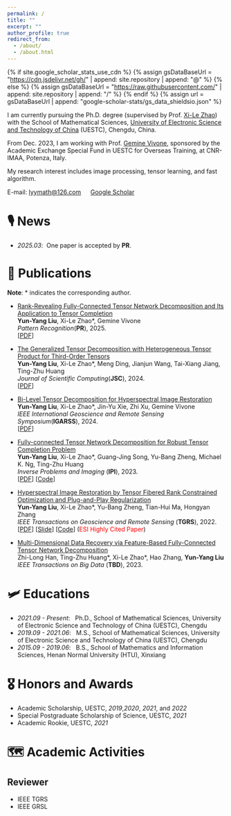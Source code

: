 ```yaml
---
permalink: /
title: ""
excerpt: ""
author_profile: true
redirect_from: 
  - /about/
  - /about.html
---
```


{% if site.google_scholar_stats_use_cdn %}
{% assign gsDataBaseUrl = "https://cdn.jsdelivr.net/gh/" | append: site.repository | append: "@" %}
{% else %}
{% assign gsDataBaseUrl = "https://raw.githubusercontent.com/" | append: site.repository | append: "/" %}
{% endif %}
{% assign url = gsDataBaseUrl | append: "google-scholar-stats/gs_data_shieldsio.json" %}

<span class='anchor' id='about-me'></span>

I am currently pursuing the Ph.D. degree (supervised by Prof. [Xi-Le Zhao](https://zhaoxile.github.io/)) with the School of Mathematical Sciences, [University of Electronic Science and Technology of China](https://www.uestc.edu.cn/) (UESTC), Chengdu, China.

From Dec. 2023, I am working with Prof. [Gemine Vivone](https://sites.google.com/site/vivonegemine/), sponsored by the Academic Exchange Special Fund in UESTC for Overseas Training, at CNR-IMAA, Potenza, Italy.

My research interest includes image processing, tensor learning, and fast algorithm. 

E-mail: <lyymath@126.com> &emsp; [Google Scholar](https://scholar.google.com/citations?user=lGITzEwAAAAJ&hl=zh-CN)

# 🎙 News 
- *2025.03*: &nbsp;One paper is accepted by <b>PR</b>.

# 📄 Publications 
<b>Note</b>: \* indicates the corresponding author. 

- [Rank-Revealing Fully-Connected Tensor Network Decomposition and Its Application to Tensor Completion](https://www.sciencedirect.com/science/article/pii/S0031320325002705)<br>
<b>Yun-Yang Liu</b>, Xi-Le Zhao\*, Gemine Vivone <br>
*Pattern Recognition*(<b>PR</b>), 2025.<br>[[PDF](https://github.com/yun-yangliu/yun-yangliu.github.io/blob/main/papers/PR_2025.pdf)]


- [The Generalized Tensor Decomposition with Heterogeneous Tensor Product for Third-Order Tensors](https://link.springer.com/article/10.1007/s10915-024-02637-8)<br>
<b>Yun-Yang Liu</b>, Xi-Le Zhao\*, Meng Ding, Jianjun Wang, Tai-Xiang Jiang, Ting-Zhu Huang<br>
*Journal of Scientific Computing*(<b>JSC</b>), 2024.<br>[[PDF](https://yun-yangliu.github.io/papers/JSC_2024.pdf)]

- [Bi-Level Tensor Decomposition for Hyperspectral Image Restoration](https://ieeexplore.ieee.org/document/10640494?denied=)<br>
<b>Yun-Yang Liu</b>, Xi-Le Zhao\*, Jin-Yu Xie, Zhi Xu, Gemine Vivone<br>
*IEEE International Geoscience and Remote Sensing Symposium*(<b>IGARSS</b>), 2024.<br>[[PDF](https://yun-yangliu.github.io/papers/IGARSS_2024.pdf)]


- [Fully-connected Tensor Network Decomposition for Robust Tensor Completion Problem](https://www.aimsciences.org/article/doi/10.3934/ipi.2023030)<br>
<b>Yun-Yang Liu</b>, Xi-Le Zhao\*, Guang-Jing Song, Yu-Bang Zheng, Michael K. Ng, Ting-Zhu Huang <br>
*Inverse Problems and Imaging* (<b>IPI</b>), 2023. <br> [[PDF](https://yun-yangliu.github.io/papers/IPI_2023.pdf)] [[Code](https://github.com/yun-yangliu/IPI_RTC_FCTN)]

 
- [Hyperspectral Image Restoration by Tensor Fibered Rank Constrained Optimization and Plug-and-Play Regularization](https://ieeexplore.ieee.org/document/9314228) <br>
<b>Yun-Yang Liu</b>, Xi-Le Zhao\*, Yu-Bang Zheng, Tian-Hui Ma, Hongyan Zhang <br>
*IEEE Transactions on Geoscience and Remote Sensing* (<b>TGRS</b>), 2022. <br>
[[PDF](https://yun-yangliu.github.io/papers/TGRS_2021.pdf)] [[Slide](https://yun-yangliu.github.io/papers/TGRS_slide_2021.pdf)] [[Code](https://github.com/yun-yangliu/TGRS_FRCTR_PnP)] (<span style="color:red">ESI Highly Cited Paper</span>)

- [Multi-Dimensional Data Recovery via Feature-Based Fully-Connected Tensor Network Decomposition](https://ieeexplore.ieee.org/document/10356843) <br>
Zhi-Long Han, Ting-Zhu Huang\*, Xi-Le Zhao\*, Hao Zhang, <b>Yun-Yang Liu</b> <br>
*IEEE Transactions on Big Data* (<b>TBD</b>), 2023.

# 🛩 Educations
- *2021.09 - Present*: &nbsp; Ph.D., School of Mathematical Sciences, University of Electronic Science and Technology of China (UESTC), Chengdu
- *2019.09 - 2021.06*: &nbsp; M.S., School of Mathematical Sciences, University of Electronic Science and Technology of China (UESTC), Chengdu
- *2015.09 - 2019.06*: &nbsp; B.S., School of Mathematics and Information Sciences, Henan Normal University (HTU), Xinxiang

# 🎖 Honors and Awards
- Academic Scholarship, UESTC, *2019*,*2020*, *2021*, and *2022*
- Special Postgraduate Scholarship of Science, UESTC, *2021*
- Academic Rookie, UESTC, *2021*


# 🗺 Academic Activities

## Reviewer
- IEEE TGRS
- IEEE GRSL
